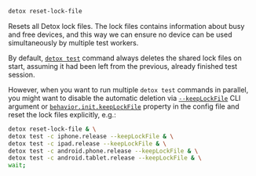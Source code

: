 
```bash
detox reset-lock-file
```

Resets all Detox lock files. The lock files contains information about busy and free devices, and this way we can
ensure no device can be used simultaneously by multiple test workers.

By default, [`detox test`](test.md) command always deletes the shared lock files on start,
assuming it had been left from the previous, already finished test session.

However, when you want to run multiple `detox test` commands in parallel, you might want to disable the automatic
deletion via [`--keepLockFile`](test.md) CLI argument or [`behavior.init.keepLockFile`](../config/behavior.mdx#behaviorinitkeeplockfile-boolean)
property in the config file and reset the lock files explicitly, e.g.:

```bash
detox reset-lock-file & \
detox test -c iphone.release --keepLockFile & \
detox test -c ipad.release --keepLockFile & \
detox test -c android.phone.release --keepLockFile & \
detox test -c android.tablet.release --keepLockFile & \
wait;
```
